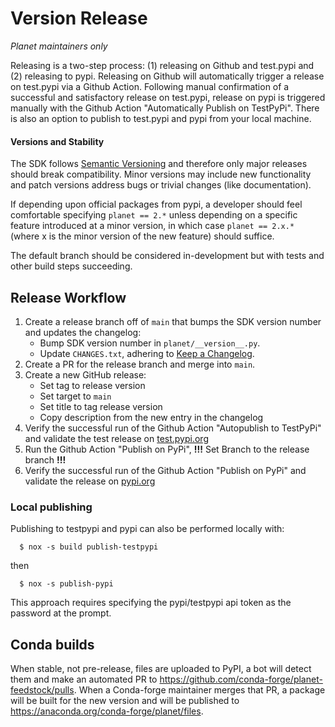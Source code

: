 # Version Release

*Planet maintainers only*

Releasing is a two-step process: (1) releasing on Github and test.pypi and (2) releasing to pypi. Releasing on Github will automatically trigger a release on test.pypi via a Github Action. Following manual confirmation of a successful and satisfactory release on test.pypi, release on pypi is triggered manually with the Github Action "Automatically Publish on TestPyPi". There is also an option to publish to test.pypi and pypi from your local machine.

#### Versions and Stability

The SDK follows [Semantic Versioning](https://semver.org/spec/v2.0.0.html) and therefore only major releases should break compatibility. Minor versions may include new functionality and patch versions address bugs or trivial changes (like documentation).

If depending upon official packages from pypi, a developer should feel comfortable specifying `planet == 2.*` unless depending on a specific feature introduced at a minor version, in which case `planet == 2.x.*` (where x is the minor version of the new feature) should suffice.

The default branch should be considered in-development but with tests and other build steps succeeding.

## Release Workflow

1. Create a release branch off of `main` that bumps the SDK version number and updates the changelog:
   * Bump SDK version number in `planet/__version__.py`.
   * Update `CHANGES.txt`, adhering to [Keep a Changelog](https://keepachangelog.com/).
2. Create a PR for the release branch and merge into `main`.
3. Create a new GitHub release:
   * Set tag to release version
   * Set target to `main`
   * Set title to tag release version
   * Copy description from the new entry in the changelog
4. Verify the successful run of the Github Action "Autopublish to TestPyPi" and validate the test release on [test.pypi.org](https://test.pypi.org/project/planet/)
5. Run the Github Action "Publish on PyPi", **!!!** Set Branch to the release branch **!!!**
6. Verify the successful run of the Github Action "Publish on PyPi" and validate the release on [pypi.org](https://pypi.org/project/planet/)


### Local publishing

Publishing to testpypi and pypi can also be performed locally with:

```console
  $ nox -s build publish-testpypi
```
then
```console
  $ nox -s publish-pypi
```

This approach requires specifying the pypi/testpypi api token as the password at the prompt.


## Conda builds

When stable, not pre-release, files are uploaded to PyPI, a bot will detect them and make an automated PR to https://github.com/conda-forge/planet-feedstock/pulls. When a Conda-forge maintainer merges that PR, a package will be built for the new version and will be published to https://anaconda.org/conda-forge/planet/files.
